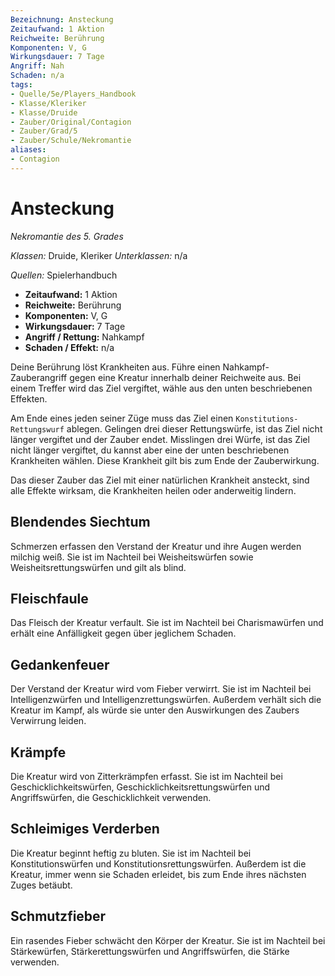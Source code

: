 ```yaml
---
Bezeichnung: Ansteckung
Zeitaufwand: 1 Aktion
Reichweite: Berührung
Komponenten: V, G
Wirkungsdauer: 7 Tage
Angriff: Nah
Schaden: n/a
tags:
- Quelle/5e/Players_Handbook
- Klasse/Kleriker
- Klasse/Druide
- Zauber/Original/Contagion
- Zauber/Grad/5
- Zauber/Schule/Nekromantie
aliases:
- Contagion
---
```

# Ansteckung
_Nekromantie des 5. Grades_

_Klassen:_ Druide, Kleriker
_Unterklassen:_  n/a

_Quellen:_ Spielerhandbuch

- **Zeitaufwand:** 1 Aktion
- **Reichweite:** Berührung
- **Komponenten:** V, G
- **Wirkungsdauer:** 7 Tage
- **Angriff / Rettung:** Nahkampf
- **Schaden / Effekt:**  n/a

Deine Berührung löst Krankheiten aus. Führe einen Nahkampf-Zauberangriff gegen eine Kreatur innerhalb deiner Reichweite aus. Bei einem Treffer wird das Ziel vergiftet, wähle aus den unten beschriebenen Effekten.

Am Ende eines jeden seiner Züge muss das Ziel einen `Konstitutions-Rettungswurf` ablegen. Gelingen drei dieser Rettungswürfe, ist das Ziel nicht länger vergiftet und der Zauber endet. Misslingen drei Würfe, ist das Ziel nicht länger vergiftet, du kannst aber eine der unten beschriebenen Krankheiten wählen. Diese Krankheit gilt bis zum Ende der Zauberwirkung.

Das dieser Zauber das Ziel mit einer natürlichen Krankheit ansteckt, sind alle Effekte wirksam, die Krankheiten heilen oder anderweitig lindern.

## Blendendes Siechtum
Schmerzen erfassen den Verstand der Kreatur und ihre Augen werden milchig weiß. Sie ist im Nachteil bei Weisheitswürfen sowie Weisheitsrettungswürfen und gilt als blind.

## Fleischfaule
Das Fleisch der Kreatur verfault. Sie ist im Nachteil bei Charismawürfen und erhält eine Anfälligkeit gegen über jeglichem Schaden.

## Gedankenfeuer
Der Verstand der Kreatur wird vom Fieber verwirrt. Sie ist im Nachteil bei Intelligenzwürfen und Intelligenzrettungswürfen. Außerdem verhält sich die Kreatur im Kampf, als würde sie unter den Auswirkungen des Zaubers Verwirrung leiden.

## Krämpfe
Die Kreatur wird von Zitterkrämpfen erfasst. Sie ist im Nachteil bei Geschicklichkeitswürfen, Geschicklichkeitsrettungswürfen und Angriffswürfen, die Geschicklichkeit verwenden.

## Schleimiges Verderben
Die Kreatur beginnt heftig zu bluten. Sie ist im Nachteil bei Konstitutionswürfen und Konstitutionsrettungswürfen. Außerdem ist die Kreatur, immer wenn sie Schaden erleidet, bis zum Ende ihres nächsten Zuges betäubt.

## Schmutzfieber
Ein rasendes Fieber schwächt den Körper der Kreatur. Sie ist im Nachteil bei Stärkewürfen, Stärkerettungswürfen und Angriffswürfen, die Stärke verwenden.